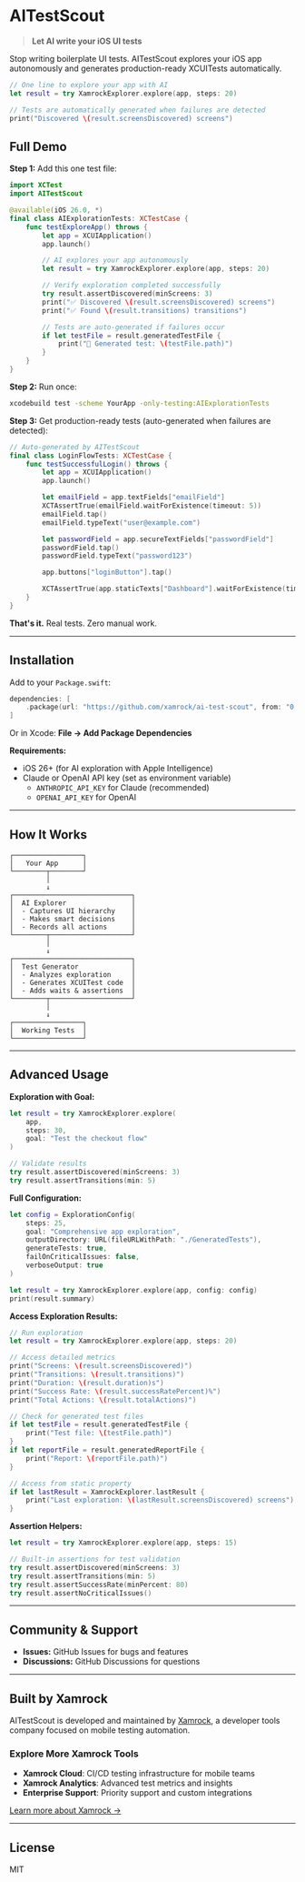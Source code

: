 # AITestScout

> **Let AI write your iOS UI tests**

Stop writing boilerplate UI tests. AITestScout explores your iOS app autonomously and generates production-ready XCUITests automatically.

```swift
// One line to explore your app with AI
let result = try XamrockExplorer.explore(app, steps: 20)

// Tests are automatically generated when failures are detected
print("Discovered \(result.screensDiscovered) screens")
```

## Full Demo

**Step 1:** Add this one test file:

```swift
import XCTest
import AITestScout

@available(iOS 26.0, *)
final class AIExplorationTests: XCTestCase {
    func testExploreApp() throws {
        let app = XCUIApplication()
        app.launch()

        // AI explores your app autonomously
        let result = try XamrockExplorer.explore(app, steps: 20)

        // Verify exploration completed successfully
        try result.assertDiscovered(minScreens: 3)
        print("✅ Discovered \(result.screensDiscovered) screens")
        print("✅ Found \(result.transitions) transitions")

        // Tests are auto-generated if failures occur
        if let testFile = result.generatedTestFile {
            print("📁 Generated test: \(testFile.path)")
        }
    }
}
```

**Step 2:** Run once:

```bash
xcodebuild test -scheme YourApp -only-testing:AIExplorationTests
```

**Step 3:** Get production-ready tests (auto-generated when failures are detected):

```swift
// Auto-generated by AITestScout
final class LoginFlowTests: XCTestCase {
    func testSuccessfulLogin() throws {
        let app = XCUIApplication()
        app.launch()

        let emailField = app.textFields["emailField"]
        XCTAssertTrue(emailField.waitForExistence(timeout: 5))
        emailField.tap()
        emailField.typeText("user@example.com")

        let passwordField = app.secureTextFields["passwordField"]
        passwordField.tap()
        passwordField.typeText("password123")

        app.buttons["loginButton"].tap()

        XCTAssertTrue(app.staticTexts["Dashboard"].waitForExistence(timeout: 10))
    }
}
```

**That's it.** Real tests. Zero manual work.

---

## Installation

Add to your `Package.swift`:

```swift
dependencies: [
    .package(url: "https://github.com/xamrock/ai-test-scout", from: "0.1.0")
]
```

Or in Xcode: **File → Add Package Dependencies**

**Requirements:**
- iOS 26+ (for AI exploration with Apple Intelligence)
- Claude or OpenAI API key (set as environment variable)
  - `ANTHROPIC_API_KEY` for Claude (recommended)
  - `OPENAI_API_KEY` for OpenAI

---

## How It Works

```
┌─────────────────┐
│   Your App      │
└────────┬────────┘
         │
         ↓
┌─────────────────────────────┐
│  AI Explorer                │
│  - Captures UI hierarchy    │
│  - Makes smart decisions    │
│  - Records all actions      │
└────────┬────────────────────┘
         │
         ↓
┌─────────────────────────────┐
│  Test Generator             │
│  - Analyzes exploration     │
│  - Generates XCUITest code  │
│  - Adds waits & assertions  │
└────────┬────────────────────┘
         │
         ↓
┌─────────────────┐
│  Working Tests  │
└─────────────────┘
```

---

## Advanced Usage

**Exploration with Goal:**

```swift
let result = try XamrockExplorer.explore(
    app,
    steps: 30,
    goal: "Test the checkout flow"
)

// Validate results
try result.assertDiscovered(minScreens: 3)
try result.assertTransitions(min: 5)
```

**Full Configuration:**

```swift
let config = ExplorationConfig(
    steps: 25,
    goal: "Comprehensive app exploration",
    outputDirectory: URL(fileURLWithPath: "./GeneratedTests"),
    generateTests: true,
    failOnCriticalIssues: false,
    verboseOutput: true
)

let result = try XamrockExplorer.explore(app, config: config)
print(result.summary)
```

**Access Exploration Results:**

```swift
// Run exploration
let result = try XamrockExplorer.explore(app, steps: 20)

// Access detailed metrics
print("Screens: \(result.screensDiscovered)")
print("Transitions: \(result.transitions)")
print("Duration: \(result.duration)s")
print("Success Rate: \(result.successRatePercent)%")
print("Total Actions: \(result.totalActions)")

// Check for generated test files
if let testFile = result.generatedTestFile {
    print("Test file: \(testFile.path)")
}
if let reportFile = result.generatedReportFile {
    print("Report: \(reportFile.path)")
}

// Access from static property
if let lastResult = XamrockExplorer.lastResult {
    print("Last exploration: \(lastResult.screensDiscovered) screens")
}
```

**Assertion Helpers:**

```swift
let result = try XamrockExplorer.explore(app, steps: 15)

// Built-in assertions for test validation
try result.assertDiscovered(minScreens: 3)
try result.assertTransitions(min: 5)
try result.assertSuccessRate(minPercent: 80)
try result.assertNoCriticalIssues()
```

---

## Community & Support

- **Issues:** GitHub Issues for bugs and features
- **Discussions:** GitHub Discussions for questions

---

## Built by Xamrock

AITestScout is developed and maintained by [Xamrock](https://xamrock.com), a developer tools company focused on mobile testing automation.

### Explore More Xamrock Tools

- **Xamrock Cloud**: CI/CD testing infrastructure for mobile teams
- **Xamrock Analytics**: Advanced test metrics and insights
- **Enterprise Support**: Priority support and custom integrations

[Learn more about Xamrock →](https://xamrock.com)

---

## License

MIT
